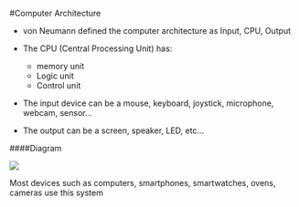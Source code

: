 #Computer Architecture

- von Neumann defined the computer architecture as Input, CPU, Output
- The CPU (Central Processing Unit) has:
	- memory unit
	- Logic unit
	- Control unit

- The input device can be a mouse, keyboard, joystick, microphone, webcam, sensor...
- The output can be a screen, speaker, LED, etc...

####Diagram

![](http://i.imgur.com/XT6kUcH.png)

Most devices such as computers, smartphones, smartwatches, ovens, cameras use this system
